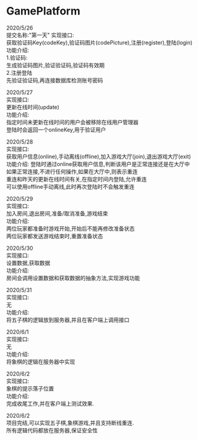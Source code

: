 # GamePlatform
2020/5/26<br/>
提交名称:"第一天"
实现接口:<br/>
获取验证码Key(codeKey),验证码图片(codePicture),注册(register),登陆(login)<br/>
功能介绍:<br/>
1.验证码:<br/>
生成验证码图片,验证验证码,验证码有效期<br/>
2.注册登陆<br/>
先验证验证码,再连接数据库检测账号密码<br/>

2020/5/27<br/>
实现接口:<br/>
更新在线时间(update)<br/>
功能介绍:<br/>
指定时间未更新在线时间的用户会被移除在线用户管理器<br/>
登陆时会返回一个onlineKey,用于验证用户<br/>

2020/5/28<br/>
实现接口:<br/>
获取用户信息(online),手动离线(offline),加入游戏大厅(join),退出游戏大厅(exit)<br/>
功能介绍:
登陆时通过online获取用户信息,判断该用户是正常连接还是在大厅中<br/>
如果正常连接,不进行任何操作,如果在大厅中,则表示重连<br/>
重连和昨天的更新在线时间有关,在指定时间内登陆,允许重连<br/>
可以使用offline手动离线,此时再次登陆时不会触发重连<br/>

2020/5/29<br/>
实现接口:<br/>
加入房间,退出房间,准备/取消准备,游戏结束<br/>
功能介绍:<br/>
两位玩家都准备时游戏开始,开始后不能再修改准备状态<br/>
两位玩家都发送游戏结束时,重置准备状态<br/>

2020/5/30<br/>
实现接口:<br/>
设置数据,获取数据<br/>
功能介绍:<br/>
房间会调用设置数据和获取数据的抽象方法,实现游戏功能<br/>

2020/5/31<br/>
实现接口:<br/>
无<br/>
功能介绍:<br/>
将五子棋的逻辑放到服务器,并且在客户端上调用接口<br/>

2020/6/1<br/>
实现接口:<br/>
无<br/>
功能介绍:<br/>
将象棋的逻辑在服务器中实现<br/>

2020/6/2<br/>
实现接口:<br/>
象棋的提示落子位置<br/>
功能介绍:<br/>
完成收尾工作,并在客户端上测试效果.<br/>

2020/6/2<br/>
项目完结,可以实现五子棋,象棋游戏,并且支持断线重连.<br/>
所有逻辑代码都放在服务器,保证安全性<br/>